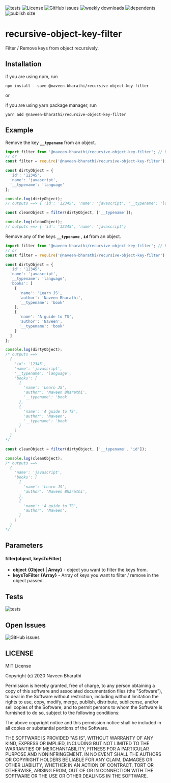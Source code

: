 ![tests](https://github.com/naveen-bharathi/recursive-object-key-filter/workflows/tests/badge.svg?event=push) ![License](https://badgen.net/npm/license/@naveen-bharathi%2Frecursive-object-key-filter?color=blue) ![GitHub issues](https://img.shields.io/github/issues/naveen-bharathi/recursive-object-key-filter) ![weekly downloads](https://badgen.net/npm/dw/@naveen-bharathi%2Frecursive-object-key-filter?color=blue&icon=npm) ![dependents](https://badgen.net/npm/dependents/@naveen-bharathi%2Frecursive-object-key-filter?color=green) ![publish size](https://badgen.net/bundlephobia/minzip/@naveen-bharathi/recursive-object-key-filter?color=blue) 


# recursive-object-key-filter

Filter / Remove keys from object recursively.

## Installation

if you are using npm, run
```
npm install --save @naveen-bharathi/recursive-object-key-filter
```

or

if you are using yarn package manager, run
```
yarn add @naveen-bharathi/recursive-object-key-filter
```

## Example

Remove the key **`__typename`** from an object.

```javascript
import filter from '@naveen-bharathi/recursive-object-key-filter'; // ES6
// or
const filter = require('@naveen-bharathi/recursive-object-key-filter'); // ES5

const dirtyObject = {
  'id': '12345',
  'name': 'javascript',
  '__typename': 'language'
};

console.log(dirtyObject);
// outputs ==> { 'id': '12345', 'name': 'javascript', '__typename': 'language' }

const cleanObject = filter(dirtyObject, ['__typename']);

console.log(cleanObject);
// outputs ==> { 'id': '12345', 'name': 'javascript'}
```

Remove any of the keys **`__typename`** , **`id`** from an object.

```javascript
import filter from '@naveen-bharathi/recursive-object-key-filter'; // ES6
// or
const filter = require('@naveen-bharathi/recursive-object-key-filter'); // ES5

const dirtyObject = {
  'id': '12345',
  'name': 'javascript',
  '__typename': 'language',
  'books': [
    {
      'name': 'Learn JS',
      'author': 'Naveen Bharathi',
      '__typename': 'book'
    },
    {
      'name': 'A guide to TS',
      'author': 'Naveen',
      '__typename': 'book'
    }
  ]
};

console.log(dirtyObject);
/* outputs ==>  
  {
    'id': '12345',
    'name': 'javascript',
    '__typename': 'language',
    'books': [
      {
        'name': 'Learn JS',
        'author': 'Naveen Bharathi',
        '__typename': 'book'
      },
      {
        'name': 'A guide to TS',
        'author': 'Naveen',
        '__typename': 'book'
      }
    ]
  }
*/

const cleanObject = filter(dirtyObject, ['__typename', 'id']);

console.log(cleanObject);
/* outputs ==>  
  {
    'name': 'javascript',
    'books': [
      {
        'name': 'Learn JS',
        'author': 'Naveen Bharathi',
      },
      {
        'name': 'A guide to TS',
        'author': 'Naveen',
      }
    ]
  }
*/
```

## Parameters

#### filter(object, keysToFilter)
- **object** **{Object | Array}** - object you want to filter the keys from.
- **keysToFilter** **{Array}** - Array of keys you want to filter / remove in the object passed.


## Tests

![tests](https://github.com/naveen-bharathi/recursive-object-key-filter/workflows/tests/badge.svg?event=push)


## Open Issues

![GitHub issues](https://img.shields.io/github/issues/naveen-bharathi/recursive-object-key-filter)


## LICENSE

MIT License

Copyright (c) 2020 Naveen Bharathi

Permission is hereby granted, free of charge, to any person obtaining a copy
of this software and associated documentation files (the "Software"), to deal
in the Software without restriction, including without limitation the rights
to use, copy, modify, merge, publish, distribute, sublicense, and/or sell
copies of the Software, and to permit persons to whom the Software is
furnished to do so, subject to the following conditions:

The above copyright notice and this permission notice shall be included in all
copies or substantial portions of the Software.

THE SOFTWARE IS PROVIDED "AS IS", WITHOUT WARRANTY OF ANY KIND, EXPRESS OR
IMPLIED, INCLUDING BUT NOT LIMITED TO THE WARRANTIES OF MERCHANTABILITY,
FITNESS FOR A PARTICULAR PURPOSE AND NONINFRINGEMENT. IN NO EVENT SHALL THE
AUTHORS OR COPYRIGHT HOLDERS BE LIABLE FOR ANY CLAIM, DAMAGES OR OTHER
LIABILITY, WHETHER IN AN ACTION OF CONTRACT, TORT OR OTHERWISE, ARISING FROM,
OUT OF OR IN CONNECTION WITH THE SOFTWARE OR THE USE OR OTHER DEALINGS IN THE
SOFTWARE.
